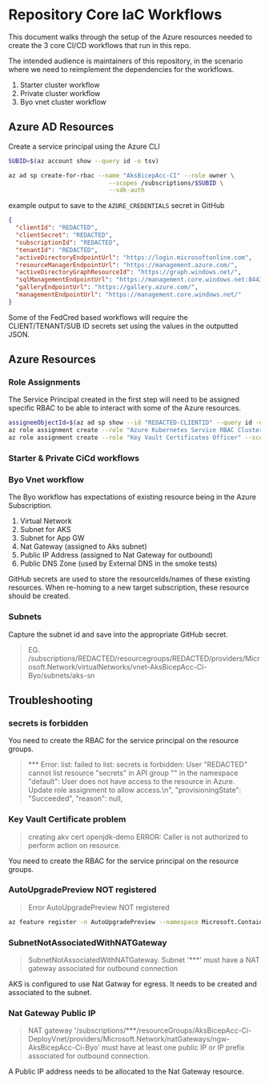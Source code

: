 # Repository Core IaC Workflows

This document walks through the setup of the Azure resources needed to create the 3 core CI/CD workflows that run in this repo.

The intended audience is maintainers of this repository, in the scenario where we need to reimplement the dependencies for the workflows.

1. Starter cluster workflow
2. Private cluster workflow
3. Byo vnet cluster workflow

## Azure AD Resources

Create a service principal using the Azure CLI

```bash
SUBID=$(az account show --query id -o tsv)

az ad sp create-for-rbac --name "AksBicepAcc-CI" --role owner \
                            --scopes /subscriptions/$SUBID \
                            --sdk-auth
```

example output to save to the `AZURE_CREDENTIALS` secret in GitHub

```json
{
  "clientId": "REDACTED",
  "clientSecret": "REDACTED",
  "subscriptionId": "REDACTED",
  "tenantId": "REDACTED",
  "activeDirectoryEndpointUrl": "https://login.microsoftonline.com",
  "resourceManagerEndpointUrl": "https://management.azure.com/",
  "activeDirectoryGraphResourceId": "https://graph.windows.net/",
  "sqlManagementEndpointUrl": "https://management.core.windows.net:8443/",
  "galleryEndpointUrl": "https://gallery.azure.com/",
  "managementEndpointUrl": "https://management.core.windows.net/"
}
```

Some of the FedCred based workflows will require the CLIENT/TENANT/SUB ID secrets set using the values in the outputted JSON.

## Azure Resources

### Role Assignments

The Service Principal created in the first step will need to be assigned specific RBAC to be able to interact with some of the Azure resources.

```bash
assigneeObjectId=$(az ad sp show --id "REDACTED-CLIENTID" --query id -o tsv)
az role assignment create --role "Azure Kubernetes Service RBAC Cluster Admin" --scope "/subscriptions/$SUBID/resourcegroups/AksBicepAcc-Ci-PrivateCluster" --assignee-object-id $assigneeObjectId --assignee-principal-type ServicePrincipal
az role assignment create --role "Key Vault Certificates Officer" --scope "/subscriptions/$SUBID/resourcegroups/AksBicepAcc-Ci-PrivateCluster" --assignee-object-id $assigneeObjectId --assignee-principal-type ServicePrincipal
```

### Starter & Private CiCd workflows

### Byo Vnet workflow

The Byo workflow has expectations of existing resource being in the Azure Subscription.

1. Virtual Network
1. Subnet for AKS
1. Subnet for App GW
1. Nat Gateway (assigned to Aks subnet)
1. Public IP Address (assigned to Nat Gateway for outbound)
1. Public DNS Zone (used by External DNS in the smoke tests)

GitHub secrets are used to store the resourceIds/names of these existing resources.
When re-homing to a new target subscription, these resource should be created.

### Subnets

Capture the subnet id and save into the appropriate GitHub secret.

> EG. /subscriptions/REDACTED/resourcegroups/REDACTED/providers/Microsoft.Network/virtualNetworks/vnet-AksBicepAcc-Ci-Byo/subnets/aks-sn

## Troubleshooting

### secrets is forbidden

You need to create the RBAC for the service principal on the resource groups.

> *** Error: list: failed to list: secrets is forbidden: User \"REDACTED\" cannot list resource \"secrets\" in API group \"\" in the namespace \"default\": User does not have access to the resource in Azure. Update role assignment to allow access.\n", "provisioningState": "Succeeded", "reason": null, 

### Key Vault Certificate problem

> creating akv cert openjdk-demo
> ERROR: Caller is not authorized to perform action on resource.

You need to create the RBAC for the service principal on the resource groups.

### AutoUpgradePreview NOT registered

> Error AutoUpgradePreview NOT registered

```bash
az feature register -n AutoUpgradePreview --namespace Microsoft.ContainerService
```

### SubnetNotAssociatedWithNATGateway

> SubnetNotAssociatedWithNATGateway. Subnet '***' must have a NAT gateway associated for outbound connection

AKS is configured to use Nat Gatway for egress. It needs to be created and associated to the subnet.

### Nat Gateway Public IP

> NAT gateway '/subscriptions/***/resourceGroups/AksBicepAcc-Ci-DeployVnet/providers/Microsoft.Network/natGateways/ngw-AksBicepAcc-Ci-Byo' must have at least one public IP or IP prefix associated for outbound connection.

A Public IP address needs to be allocated to the Nat Gateway resource.
